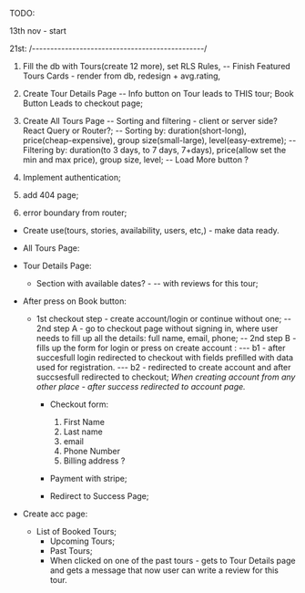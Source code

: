 TODO:

13th nov - start

21st:
/-----------------------------------------------/

1. Fill the db with Tours(create 12 more), set RLS Rules,
   -- Finish Featured Tours Cards - render from db, redesign + avg.rating,

2. Create Tour Details Page
   -- Info button on Tour leads to THIS tour; Book Button Leads to checkout page;

3. Create All Tours Page
   -- Sorting and filtering - client or server side? React Query or Router?;
   -- Sorting by: duration(short-long), price(cheap-expensive), group size(small-large), level(easy-extreme);
   -- Filtering by: duration(to 3 days, to 7 days, 7+days), price(allow set the min and max price), group size, level;
   -- Load More button ?

4. Implement authentication;
5. add 404 page;
6. error boundary from router;

- Create use(tours, stories, availability, users, etc,) - make data ready.

- All Tours Page:

- Tour Details Page:

  - Section with available dates? -
    -- with reviews for this tour;

- After press on Book button:

  - 1st checkout step - create account/login or continue without one;
    -- 2nd step A - go to checkout page without signing in, where user needs to fill up all the details: full name, email, phone;
    -- 2nd step B - fills up the form for login or press on create account :
    --- b1 - after succesfull login redirected to checkout with fields prefilled with data used for registration.
    --- b2 - redirected to create account and after succsesfull redirected to checkout; _When creating account from any other place - after success redirected to account page._

    - Checkout form:

      1. First Name
      2. Last name
      3. email
      4. Phone Number
      5. Billing address ?

    - Payment with stripe;
    - Redirect to Success Page;

- Create acc page:
  - List of Booked Tours;
    - Upcoming Tours;
    - Past Tours;
    - When clicked on one of the past tours - gets to Tour Details page and gets a message that now user can write a review for this tour.
